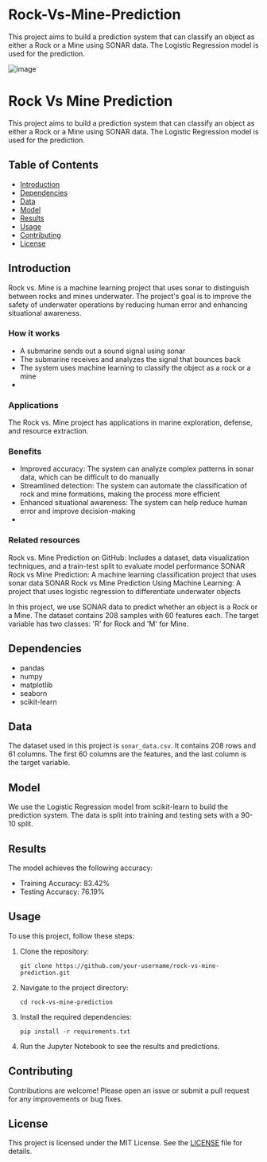 # Rock-Vs-Mine-Prediction
This project aims to build a prediction system that can classify an object as either a Rock or a Mine using SONAR data. The Logistic Regression model is used for the prediction.

![image](https://github.com/user-attachments/assets/f09bc67b-cae8-4987-a183-c29c148b008a)

# Rock Vs Mine Prediction

This project aims to build a prediction system that can classify an object as either a Rock or a Mine using SONAR data. The Logistic Regression model is used for the prediction.

## Table of Contents
- [Introduction](#introduction)
- [Dependencies](#dependencies)
- [Data](#data)
- [Model](#model)
- [Results](#results)
- [Usage](#usage)
- [Contributing](#contributing)
- [License](#license)

## Introduction

Rock vs. Mine is a machine learning project that uses sonar to distinguish between rocks and mines underwater. The project's goal is to improve the safety of underwater operations by reducing human error and enhancing situational awareness. 
### How it works
- A submarine sends out a sound signal using sonar 
- The submarine receives and analyzes the signal that bounces back 
- The system uses machine learning to classify the object as a rock or a mine
- 
### Applications
The Rock vs. Mine project has applications in marine exploration, defense, and resource extraction. 

### Benefits 
- Improved accuracy: The system can analyze complex patterns in sonar data, which can be difficult to do manually
- Streamlined detection: The system can automate the classification of rock and mine formations, making the process more efficient
- Enhanced situational awareness: The system can help reduce human error and improve decision-making
- 
### Related resources
Rock vs. Mine Prediction on GitHub: Includes a dataset, data visualization techniques, and a train-test split to evaluate model performance 
SONAR Rock vs Mine Prediction: A machine learning classification project that uses sonar data 
SONAR Rock vs Mine Prediction Using Machine Learning: A project that uses logistic regression to differentiate underwater objects 

In this project, we use SONAR data to predict whether an object is a Rock or a Mine. The dataset contains 208 samples with 60 features each. The target variable has two classes: 'R' for Rock and 'M' for Mine.

## Dependencies
- pandas
- numpy
- matplotlib
- seaborn
- scikit-learn

## Data
The dataset used in this project is `sonar_data.csv`. It contains 208 rows and 61 columns. The first 60 columns are the features, and the last column is the target variable.

## Model
We use the Logistic Regression model from scikit-learn to build the prediction system. The data is split into training and testing sets with a 90-10 split.

## Results
The model achieves the following accuracy:
- Training Accuracy: 83.42%
- Testing Accuracy: 76.19%

## Usage
To use this project, follow these steps:

1. Clone the repository:
    ```
    git clone https://github.com/your-username/rock-vs-mine-prediction.git
    ```
2. Navigate to the project directory:
    ```
    cd rock-vs-mine-prediction
    ```
3. Install the required dependencies:
    ```
    pip install -r requirements.txt
    ```
4. Run the Jupyter Notebook to see the results and predictions.

## Contributing
Contributions are welcome! Please open an issue or submit a pull request for any improvements or bug fixes.

## License
This project is licensed under the MIT License. See the [LICENSE](LICENSE) file for details.

